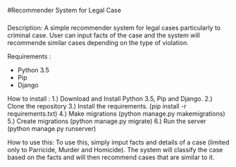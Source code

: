 #Recommender System for Legal Case
#####

Description:
    A simple recommender system for legal cases particularly to criminal case. User can input facts of the case and the system will recommende similar cases depending on the type of violation.
    
Requirements :
  - Python 3.5
  - Pip
  - Django
  
How to install : 
  1.) Download and Install Python 3.5, Pip and Django.
  2.) Clone the repository
  3.) Install the requirements. (pip install -r requirements.txt)
  4.) Make migrations (python manage.py makemigrations)
  5.) Create migrations (python manage.py migrate)
  6.) Run the server (python manage.py runserver)
  
How to use this:
To use this, simply imput facts and details of a case (limited only to Parricide, Murder and Homicide). The system will
classify the case based on the facts and will then recommend cases that are similar to it.


